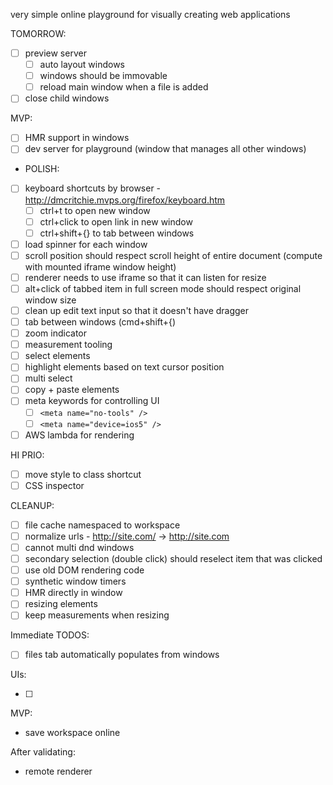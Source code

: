 very simple online playground for visually creating web applications

TOMORROW:

- [ ] preview server
  - [ ] auto layout windows
  - [ ] windows should be immovable
  - [ ] reload main window when a file is added
- [ ] close child windows

MVP:

- [ ] HMR support in windows
- [ ] dev server for playground (window that manages all other windows)

- POLISH:

- [ ] keyboard shortcuts by browser - http://dmcritchie.mvps.org/firefox/keyboard.htm
   - [ ] ctrl+t to open new window
   - [ ] ctrl+click to open link in new window
   - [ ] ctrl+shift+{} to tab between windows
- [ ] load spinner for each window
- [ ] scroll position should respect scroll height of entire document (compute with mounted iframe window height)
- [ ] renderer needs to use iframe so that it can listen for resize
- [ ] alt+click of tabbed item in full screen mode should respect original window size
- [ ] clean up edit text input so that it doesn't have dragger
- [ ] tab between windows (cmd+shift+{)
- [ ] zoom indicator
- [ ] measurement tooling
- [ ] select elements 
- [ ] highlight elements based on text cursor position
- [ ] multi select
- [ ] copy + paste elements
- [ ] meta keywords for controlling UI
  - [ ] `<meta name="no-tools" />`
  - [ ] `<meta name="device=ios5" />`
- [ ] AWS lambda for rendering

HI PRIO:

- [ ] move style to class shortcut
- [ ] CSS inspector

CLEANUP:

- [ ] file cache namespaced to workspace
- [ ] normalize urls - http://site.com/ -> http://site.com
- [ ] cannot multi dnd windows
- [ ] secondary selection (double click) should reselect item that was clicked
- [ ] use old DOM rendering code
- [ ] synthetic window timers
- [ ] HMR directly in window
- [ ] resizing elements
- [ ] keep measurements when resizing

Immediate TODOS:

- [ ] files tab automatically populates from windows

UIs:

- [ ] 

MVP:

- save workspace online

After validating:

- remote renderer
